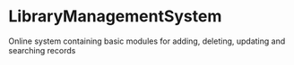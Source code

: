 # LibraryManagementSystem
Online system containing basic modules for adding, deleting, updating and searching records
